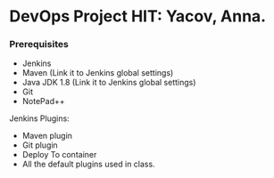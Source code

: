 # DevOps Project HIT: Yacov, Anna.

### Prerequisites

- Jenkins
- Maven (Link it to Jenkins global settings)
- Java JDK 1.8 (Link it to Jenkins global settings)
- Git
- NotePad++

Jenkins Plugins:
- Maven plugin
- Git plugin
- Deploy To container
- All the default plugins used in class.
